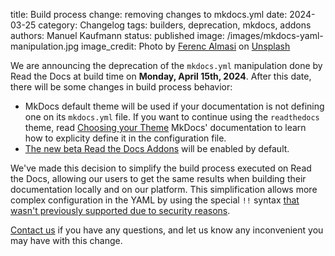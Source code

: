 title: Build process change: removing changes to mkdocs.yml
date: 2024-03-25
category: Changelog
tags: builders, deprecation, mkdocs, addons
authors: Manuel Kaufmann
status: published
image: /images/mkdocs-yaml-manipulation.jpg
image_credit: Photo by <a href="https://unsplash.com/@flowforfrank?utm_content=creditCopyText&utm_medium=referral&utm_source=unsplash">Ferenc Almasi</a> on <a href="https://unsplash.com/photos/text-yXrl2lkGJ-k?utm_content=creditCopyText&utm_medium=referral&utm_source=unsplash">Unsplash</a>


We are announcing the deprecation of the `mkdocs.yml` manipulation done by Read the Docs at build time on **Monday, April 15th, 2024**.
After this date, there will be some changes in build process behavior:

* MkDocs default theme will be used if your documentation is not defining one on its `mkdocs.yml` file.
  If you want to continue using the `readthedocs` theme, read [Choosing your Theme](https://www.mkdocs.org/user-guide/choosing-your-theme/) MkDocs' documentation
  to learn how to explicity define it in the configuration file.
* [The new beta Read the Docs Addons](https://blog.readthedocs.com/addons-flyout-menu-beta/) will be enabled by default.


We've made this decision to simplify the build process executed on Read the Docs,
allowing our users to get the same results when building their documentation locally and on our platform.
This simplification allows more complex configuration in the YAML by using the special `!!` syntax
[that wasn't previously supported due to security reasons](https://github.com/readthedocs/readthedocs.org/issues/8529).


[Contact us](https://app.readthedocs.org/support/) if you have any questions,
and let us know any inconvenient you may have with this change.
